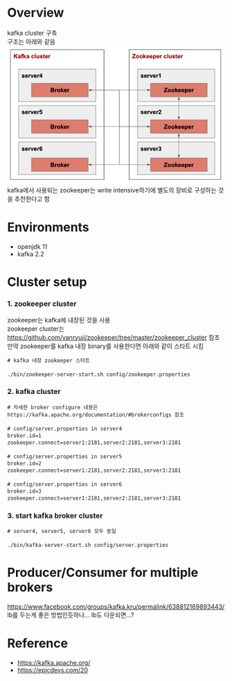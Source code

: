 # Overview
kafka cluster 구축<br>
구조는 아래와 같음<br>
![alt text](architecture.png)<br>
kafka에서 사용되는 zookeeper는 write intensive하기에 별도의 장비로 구성하는 것을 추천한다고 함<br>


# Environments
* openjdk 11
* kafka 2.2


# Cluster setup
### 1. zookeeper cluster
zookeeper는 kafka에 내장된 것을 사용<br>
zookeeper cluster는 https://github.com/vanryuji/zookeeper/tree/master/zookeeper_cluster 참조<br>
만약 zookeeper를 kafka 내장 binary를 사용한다면 아래와 같이 스타트 시킴<br>
```shell
# kafka 내장 zookeeper 스타트

./bin/zookeeper-server-start.sh config/zookeeper.properties
```


### 2. kafka cluster
```shell
# 자세한 broker configure 내용은 https://kafka.apache.org/documentation/#brokerconfigs 참조

# config/server.properties in server4
broker.id=1
zookeeper.connect=server1:2181,server2:2181,server3:2181

# config/server.properties in server5
broker.id=2
zookeeper.connect=server1:2181,server2:2181,server3:2181

# config/server.properties in server6
broker.id=3
zookeeper.connect=server1:2181,server2:2181,server3:2181
```

### 3. start kafka broker cluster
```shell
# server4, server5, server6 모두 동일

./bin/kafka-server-start.sh config/server.properties
```

# Producer/Consumer for multiple brokers
https://www.facebook.com/groups/kafka.kru/permalink/638812169893443/<br>
lb를 두는게 좋은 방법인듯하나... lb도 다운되면...?


# Reference
* https://kafka.apache.org/
* https://epicdevs.com/20
